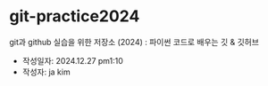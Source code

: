 # git-practice2024
git과 github 실습을 위한 저장소 (2024) : 파이썬 코드로 배우는 깃 & 깃허브

- 작성일자: 2024.12.27 pm1:10
- 작성자: ja kim
